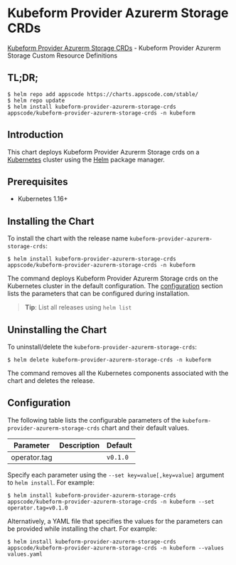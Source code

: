 # Kubeform Provider Azurerm Storage CRDs

[Kubeform Provider Azurerm Storage CRDs](https://github.com/kubeform) - Kubeform Provider Azurerm Storage Custom Resource Definitions

## TL;DR;

```console
$ helm repo add appscode https://charts.appscode.com/stable/
$ helm repo update
$ helm install kubeform-provider-azurerm-storage-crds appscode/kubeform-provider-azurerm-storage-crds -n kubeform
```

## Introduction

This chart deploys Kubeform Provider Azurerm Storage crds on a [Kubernetes](http://kubernetes.io) cluster using the [Helm](https://helm.sh) package manager.

## Prerequisites

- Kubernetes 1.16+

## Installing the Chart

To install the chart with the release name `kubeform-provider-azurerm-storage-crds`:

```console
$ helm install kubeform-provider-azurerm-storage-crds appscode/kubeform-provider-azurerm-storage-crds -n kubeform
```

The command deploys Kubeform Provider Azurerm Storage crds on the Kubernetes cluster in the default configuration. The [configuration](#configuration) section lists the parameters that can be configured during installation.

> **Tip**: List all releases using `helm list`

## Uninstalling the Chart

To uninstall/delete the `kubeform-provider-azurerm-storage-crds`:

```console
$ helm delete kubeform-provider-azurerm-storage-crds -n kubeform
```

The command removes all the Kubernetes components associated with the chart and deletes the release.

## Configuration

The following table lists the configurable parameters of the `kubeform-provider-azurerm-storage-crds` chart and their default values.

|  Parameter   | Description | Default  |
|--------------|-------------|----------|
| operator.tag |             | `v0.1.0` |


Specify each parameter using the `--set key=value[,key=value]` argument to `helm install`. For example:

```console
$ helm install kubeform-provider-azurerm-storage-crds appscode/kubeform-provider-azurerm-storage-crds -n kubeform --set operator.tag=v0.1.0
```

Alternatively, a YAML file that specifies the values for the parameters can be provided while
installing the chart. For example:

```console
$ helm install kubeform-provider-azurerm-storage-crds appscode/kubeform-provider-azurerm-storage-crds -n kubeform --values values.yaml
```

